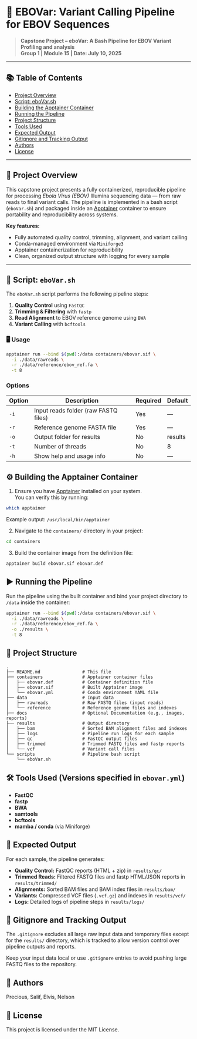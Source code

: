# 🧬 EBOVar: Variant Calling Pipeline for EBOV Sequences

> **Capstone Project – eboVar: A Bash Pipeline for EBOV Variant Profiling and analysis**  
> **Group 1 | Module 15 | Date: July 10, 2025**

---

## 📚 Table of Contents

- [Project Overview](#-project-overview)
- [Script: eboVar.sh](#-script-ebovarsh)
- [Building the Apptainer Container](#-building-the-apptainer-container)
- [Running the Pipeline](#-running-the-pipeline)
- [Project Structure](#-project-structure)
- [Tools Used](#-tools-used)
- [Expected Output](#-expected-output)
- [Gitignore and Tracking Output](#-gitignore-and-tracking-output)
- [Authors](#-authors)
- [License](#-license)

---

## 📖 Project Overview

This capstone project presents a fully containerized, reproducible pipeline for processing *Ebola Virus (EBOV)* Illumina sequencing data — from raw reads to final variant calls. The pipeline is implemented in a bash script (`eboVar.sh`) and packaged inside an [Apptainer](https://apptainer.org) container to ensure portability and reproducibility across systems.

**Key features:**  
- Fully automated quality control, trimming, alignment, and variant calling  
- Conda-managed environment via `Miniforge3`  
- Apptainer containerization for reproducibility  
- Clean, organized output structure with logging for every sample  

---

## 🧰 Script: `eboVar.sh`

The `eboVar.sh` script performs the following pipeline steps:

1. **Quality Control** using `FastQC`  
2. **Trimming & Filtering** with `fastp`  
3. **Read Alignment** to EBOV reference genome using `BWA`  
4. **Variant Calling** with `bcftools`  

### 🖥️ Usage

```bash
apptainer run --bind $(pwd):/data containers/ebovar.sif \
  -i ./data/rawreads \
  -r ./data/reference/ebov_ref.fa \
  -t 8
```

### Options

| Option | Description                     | Required | Default |
|--------|---------------------------------|----------|---------|
| `-i`   | Input reads folder (raw FASTQ files) | Yes      | —       |
| `-r`   | Reference genome FASTA file     | Yes      | —       |
| `-o`   | Output folder for results       | No       | results |
| `-t`   | Number of threads               | No       | 8       |
| `-h`   | Show help and usage info        | No       | —       |

## ⚙️ Building the Apptainer Container

1. Ensure you have [Apptainer](https://apptainer.org) installed on your system.  
   You can verify this by running:

```bash
which apptainer
```
Example output: `/usr/local/bin/apptainer`

2. Navigate to the `containers/` directory in your project:

```bash
cd containers
```

3. Build the container image from the definition file:

```bash
apptainer build ebovar.sif ebovar.def
```

## ▶️ Running the Pipeline

Run the pipeline using the built container and bind your project directory to `/data` inside the container:

```bash
apptainer run --bind $(pwd):/data containers/ebovar.sif \
  -i ./data/rawreads \
  -r ./data/reference/ebov_ref.fa \
  -o ./results \
  -t 8
```

## 📁 Project Structure

```
.
├── README.md                # This file
├── containers               # Apptainer container files
│   ├── ebovar.def           # Container definition file
│   ├── ebovar.sif           # Built Apptainer image
│   └── ebovar.yml           # Conda environment YAML file
├── data                     # Input data
│   ├── rawreads             # Raw FASTQ files (input reads)
│   └── reference            # Reference genome files and indexes
├── docs                     # Optional Documentation (e.g., images, reports)
├── results                  # Output directory
│   ├── bam                  # Sorted BAM alignment files and indexes
│   ├── logs                 # Pipeline run logs for each sample
│   ├── qc                   # FastQC output files
│   ├── trimmed              # Trimmed FASTQ files and fastp reports
│   └── vcf                  # Variant call files
└── scripts                  # Pipeline bash script
    └── eboVar.sh
```

## 🛠️ Tools Used (Versions specified in `ebovar.yml`)

- **FastQC**
- **fastp**
- **BWA**
- **samtools**
- **bcftools**
- **mamba / conda** (via Miniforge)

## 📂 Expected Output

For each sample, the pipeline generates:

- **Quality Control:** FastQC reports (HTML + zip) in `results/qc/`
- **Trimmed Reads:** Filtered FASTQ files and fastp HTML/JSON reports in `results/trimmed/`
- **Alignments:** Sorted BAM files and BAM index files in `results/bam/`
- **Variants:** Compressed VCF files (`.vcf.gz`) and indexes in `results/vcf/`
- **Logs:** Detailed logs of pipeline steps in `results/logs/`

## 📝 Gitignore and Tracking Output

The `.gitignore` excludes all large raw input data and temporary files except for the `results/` directory, which is tracked to allow version control over pipeline outputs and reports.

Keep your input data local or use `.gitignore` entries to avoid pushing large FASTQ files to the repository.

## 👥 Authors

Precious, Salif, Elvis, Nelson

## 📜 License

This project is licensed under the MIT License.





